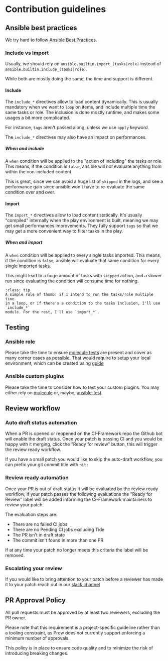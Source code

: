 # Contribution guidelines

## Ansible best practices

We try hard to follow [Ansible Best Practices](https://docs.ansible.com/ansible/latest/tips_tricks/index.html).

### Include vs Import

Usually, we should rely on `ansible.builtin.import_(tasks|role)` instead of
`ansible.builtin.include_(tasks|role)`.

While both are mostly doing the same, the time and support is different.

#### Include

The `include_*` directives allow to load content dynamically. This is usually
mandatory when we want to `loop` on items, and include multiple time the same
tasks or role. The inclusion is done mostly runtime, and makes some usages a
bit more complicated.

For instance, `tags` aren't passed along, unless we use `apply` keyword.

The `include_*` directives may also have an impact on performances.

##### When and include

A `when` condition will be applied to the "action of including" the tasks or role. This means,
if the condition is `false`, ansible will not evaluate anything from within the non-included content.

This is great, since we can avoid a huge list of `skipped` in the logs, and see a performance gain since
ansible won't have to re-evaluate the same condition over and over.

#### Import

The `import_*` directives allow to load content statically. It's usually
"compiled" internally when the play environment is built, meaning we may get
small performances improvements. They fully support `tags` so that we may
get a more convenient way to filter tasks in the play.

##### When and import

A `when` condition will be applied to every single tasks imported. This means, if the condition is `false`,
ansible will evaluate that same condition for every single imported tasks.

This might lead to a huge amount of tasks with `skipped` action, and a slower run since evaluating the condition
will consume time for nothing.

~~~{admonition} What to use then?
:class: tip
A simple rule of thumb: if I intend to run the tasks/role multiple time
in a loop, or if there's a condition to the tasks inclusion, I'll use `include_*`
module. For the rest, I'll use `import_*`.
~~~

## Testing

### Ansible role

Please take the time to ensure [molecule tests](./02_molecule.md) are present
and cover as many corner cases as possible. That would require to setup
your local environment, which can be created using [guide](./01_nested_crc.md)

### Ansible custom plugins

Please take the time to consider how to test your custom plugins. You may
either rely on [molecule](./02_molecule.md) or, maybe,
[ansible-test](https://github.com/openstack-k8s-operators/ci-framework/tree/main/tests/integration).

## Review workflow

### Auto draft status automation

When a PR is opened or reopened on the CI-Framework repo the Github bot will enable the draft status.
Once your patch is passing CI and you would be happy with it merging, click the "Ready for review" button,
this will trigger the review ready workflow.

If you have a small patch you would like to skip the auto-draft workflow, you can prefix your git commit title
with `nit:`

### Review ready automation

Once your PR is out of draft status it will be evaluated by the review ready workflow, if your patch passes
the following evaluations the "Ready for Review" label will be added informing the Ci-Framework maintainers
to review your patch.

The evaluation steps are:

- There are no failed CI jobs
- There are no Pending CI jobs excluding Tide
- The PR isn't in draft state
- The commit isn't found in more than one PR

If at any time your patch no longer meets this criteria the label will be removed.

### Escalating your review

If you would like to bring attention to your patch before a reviewer has made it to your patch
reach out in our [slack channel](https://redhat.enterprise.slack.com/archives/C03MD4LG22Z)

## PR Approval Policy

All pull requests must be approved by at least two reviewers, excluding the PR owner.

Please note that this requirement is a project-specific guideline rather than a tooling constraint, as Prow does not currently support enforcing a minimum number of approvals.

This policy is in place to ensure code quality and to minimize the risk of introducing breaking changes.
